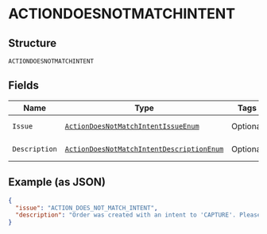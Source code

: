 
# ACTIONDOESNOTMATCHINTENT

## Structure

`ACTIONDOESNOTMATCHINTENT`

## Fields

| Name | Type | Tags | Description | Getter | Setter |
|  --- | --- | --- | --- | --- | --- |
| `Issue` | [`ActionDoesNotMatchIntentIssueEnum`](../../doc/models/action-does-not-match-intent-issue-enum.md) | Optional | - | ActionDoesNotMatchIntentIssueEnum getIssue() | setIssue(ActionDoesNotMatchIntentIssueEnum issue) |
| `Description` | [`ActionDoesNotMatchIntentDescriptionEnum`](../../doc/models/action-does-not-match-intent-description-enum.md) | Optional | - | ActionDoesNotMatchIntentDescriptionEnum getDescription() | setDescription(ActionDoesNotMatchIntentDescriptionEnum description) |

## Example (as JSON)

```json
{
  "issue": "ACTION_DOES_NOT_MATCH_INTENT",
  "description": "Order was created with an intent to 'CAPTURE'. Please use v2/checkout/orders/order_id/capture to complete the transaction or alternately Create an order with an intent of 'AUTHORIZE'."
}
```

